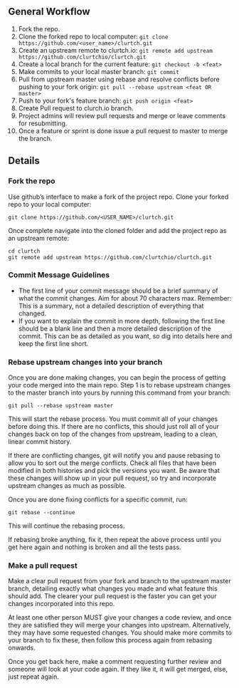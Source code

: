 ## General Workflow

1. Fork the repo.
2. Clone the forked repo to local computer: `git clone https://github.com/<user_name>/clurtch.git`
3. Create an upstream remote to clurtch.io: `git remote add upstream https://github.com/clurtchio/clurtch.git`
4. Create a local branch for the current feature: `git checkout -b <feat>`
5. Make commits to your local master branch: `git commit`
5. Pull from upstream master using rebase and resolve conflicts before pushing to your fork origin: `git pull --rebase upstream <feat OR master>`
6. Push to your fork's feature branch: `git push origin <feat>`
7. Create Pull request to clurch.io <feat> branch.
8. Project admins will review pull requests and merge or leave comments for resubmitting.
9. Once a feature or sprint is done issue a pull request to master to merge the branch.

## Details 

### Fork the repo

Use github’s interface to make a fork of the project repo. Clone your forked repo to your local computer:
```
git clone https://github.com/<USER_NAME>/clurtch.git
```

Once complete navigate into the cloned folder and add the project repo as an upstream remote:
```
cd clurtch
git remote add upstream https://github.com/clurtchio/clurtch.git
```

### Commit Message Guidelines

- The first line of your commit message should be a brief summary of what the
  commit changes. Aim for about 70 characters max. Remember: This is a summary,
  not a detailed description of everything that changed.
- If you want to explain the commit in more depth, following the first line should
  be a blank line and then a more detailed description of the commit. This can be
  as detailed as you want, so dig into details here and keep the first line short.

### Rebase upstream changes into your branch

Once you are done making changes, you can begin the process of getting
your code merged into the main repo. Step 1 is to rebase upstream
changes to the master branch into yours by running this command
from your branch:

```
git pull --rebase upstream master
```

This will start the rebase process. You must commit all of your changes
before doing this. If there are no conflicts, this should just roll all
of your changes back on top of the changes from upstream, leading to a clean, linear commit history.

If there are conflicting changes, git will notify you and pause rebasing to allow you to sort
out the merge conflicts. Check all files that have been modified in both histories
and pick the versions you want. Be aware that these changes will show
up in your pull request, so try and incorporate upstream changes as much
as possible.

Once you are done fixing conflicts for a specific commit, run:
```
git rebase --continue
```

This will continue the rebasing process. 

If rebasing broke anything, fix it, then repeat the above process until
you get here again and nothing is broken and all the tests pass.

### Make a pull request

Make a clear pull request from your fork and branch to the upstream master
branch, detailing exactly what changes you made and what feature this
should add. The clearer your pull request is the faster you can get
your changes incorporated into this repo.

At least one other person MUST give your changes a code review, and once
they are satisfied they will merge your changes into upstream. Alternatively,
they may have some requested changes. You should make more commits to your
branch to fix these, then follow this process again from rebasing onwards.

Once you get back here, make a comment requesting further review and
someone will look at your code again. If they like it, it will get merged,
else, just repeat again.
